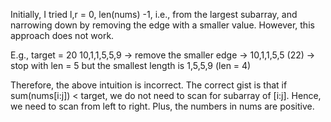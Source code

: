 Initially, I tried l,r = 0, len(nums) -1, i.e., from the largest subarray, and narrowing down by removing the edge with a smaller value. However, this approach does not work.

E.g.,
target = 20
10,1,1,5,5,9 -> remove the smaller edge -> 10,1,1,5,5 (22) -> stop with len = 5
but the smallest length is 1,5,5,9 (len = 4)

Therefore, the above intuition is incorrect.
The correct gist is that if sum(nums[i:j]) < target, we do not need to scan for subarray of [i:j].
Hence, we need to scan from left to right. Plus, the numbers in nums are positive.

